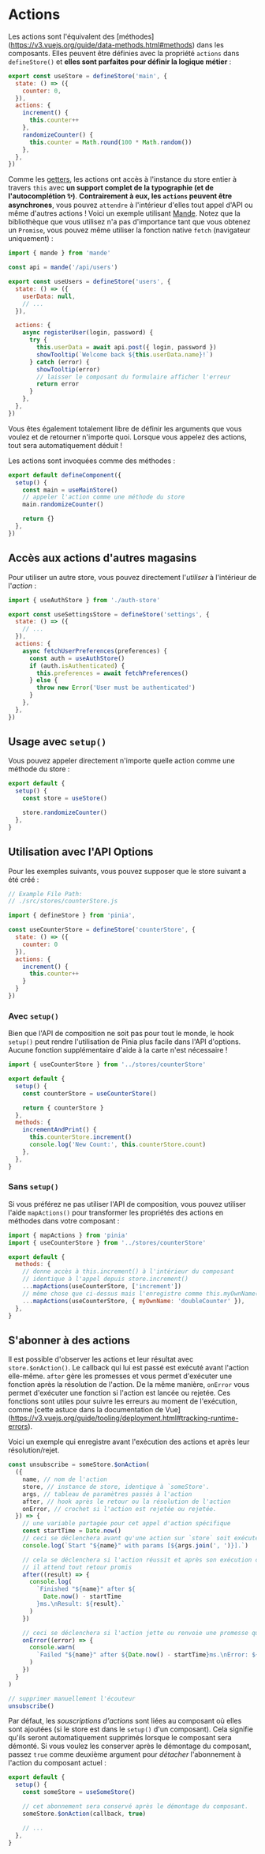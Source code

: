 # Actions

<VueSchoolLink
  href="https://vueschool.io/lessons/synchronous-and-asynchronous-actions-in-pinia"
  title="Learn all about actions in Pinia"
/>

Les actions sont l'équivalent des [méthodes] (https://v3.vuejs.org/guide/data-methods.html#methods) dans les composants. Elles peuvent être définies avec la propriété `actions` dans `defineStore()` et **elles sont parfaites pour définir la logique métier** :

```js
export const useStore = defineStore('main', {
  state: () => ({
    counter: 0,
  }),
  actions: {
    increment() {
      this.counter++
    },
    randomizeCounter() {
      this.counter = Math.round(100 * Math.random())
    },
  },
})
```

Comme les [getters](./getters.md), les actions ont accès à l'instance du store entier à travers `this` avec **un support complet de la typographie (et de l'autocomplétion ✨)**. **Contrairement à eux, les `actions` peuvent être asynchrones**, vous pouvez `attendre` à l'intérieur d'elles tout appel d'API ou même d'autres actions ! Voici un exemple utilisant [Mande](https://github.com/posva/mande). Notez que la bibliothèque que vous utilisez n'a pas d'importance tant que vous obtenez un `Promise`, vous pouvez même utiliser la fonction native `fetch` (navigateur uniquement) :

```js
import { mande } from 'mande'

const api = mande('/api/users')

export const useUsers = defineStore('users', {
  state: () => ({
    userData: null,
    // ...
  }),

  actions: {
    async registerUser(login, password) {
      try {
        this.userData = await api.post({ login, password })
        showTooltip(`Welcome back ${this.userData.name}!`)
      } catch (error) {
        showTooltip(error)
        // laisser le composant du formulaire afficher l'erreur
        return error
      }
    },
  },
})
```

Vous êtes également totalement libre de définir les arguments que vous voulez et de retourner n'importe quoi. Lorsque vous appelez des actions, tout sera automatiquement déduit !

Les actions sont invoquées comme des méthodes :

```js
export default defineComponent({
  setup() {
    const main = useMainStore()
    // appeler l'action comme une méthode du store
    main.randomizeCounter()

    return {}
  },
})
```

## Accès aux actions d'autres magasins

Pour utiliser un autre store, vous pouvez directement l'_utiliser_ à l'intérieur de l'_action_ :

```js
import { useAuthStore } from './auth-store'

export const useSettingsStore = defineStore('settings', {
  state: () => ({
    // ...
  }),
  actions: {
    async fetchUserPreferences(preferences) {
      const auth = useAuthStore()
      if (auth.isAuthenticated) {
        this.preferences = await fetchPreferences()
      } else {
        throw new Error('User must be authenticated')
      }
    },
  },
})
```

## Usage avec `setup()`

Vous pouvez appeler directement n'importe quelle action comme une méthode du store :

```js
export default {
  setup() {
    const store = useStore()

    store.randomizeCounter()
  },
}
```

## Utilisation avec l'API Options

<VueSchoolLink
  href="https://vueschool.io/lessons/access-pinia-actions-in-the-options-api"
  title="Access Pinia Getters via the Options API"
/>

Pour les exemples suivants, vous pouvez supposer que le store suivant a été créé :

```js
// Example File Path:
// ./src/stores/counterStore.js

import { defineStore } from 'pinia',

const useCounterStore = defineStore('counterStore', {
  state: () => ({
    counter: 0
  }),
  actions: {
    increment() {
      this.counter++
    }
  }
})
```

### Avec `setup()`

Bien que l'API de composition ne soit pas pour tout le monde, le hook `setup()` peut rendre l'utilisation de Pinia plus facile dans l'API d'options. Aucune fonction supplémentaire d'aide à la carte n'est nécessaire !

```js
import { useCounterStore } from '../stores/counterStore'

export default {
  setup() {
    const counterStore = useCounterStore()

    return { counterStore }
  },
  methods: {
    incrementAndPrint() {
      this.counterStore.increment()
      console.log('New Count:', this.counterStore.count)
    },
  },
}
```

### Sans `setup()`

Si vous préférez ne pas utiliser l'API de composition, vous pouvez utiliser l'aide `mapActions()` pour transformer les propriétés des actions en méthodes dans votre composant :

```js
import { mapActions } from 'pinia'
import { useCounterStore } from '../stores/counterStore'

export default {
  methods: {
    // donne accès à this.increment() à l'intérieur du composant
    // identique à l'appel depuis store.increment()
    ...mapActions(useCounterStore, ['increment'])
    // même chose que ci-dessus mais l'enregistre comme this.myOwnName()
    ...mapActions(useCounterStore, { myOwnName: 'doubleCounter' }),
  },
}
```

## S'abonner à des actions

Il est possible d'observer les actions et leur résultat avec `store.$onAction()`. Le callback qui lui est passé est exécuté avant l'action elle-même. `after` gère les promesses et vous permet d'exécuter une fonction après la résolution de l'action. De la même manière, `onError` vous permet d'exécuter une fonction si l'action est lancée ou rejetée. Ces fonctions sont utiles pour suivre les erreurs au moment de l'exécution, comme [cette astuce dans la documentation de Vue] (https://v3.vuejs.org/guide/tooling/deployment.html#tracking-runtime-errors).

Voici un exemple qui enregistre avant l'exécution des actions et après leur résolution/rejet.

```js
const unsubscribe = someStore.$onAction(
  ({
    name, // nom de l'action
    store, // instance de store, identique à `someStore'.
    args, // tableau de paramètres passés à l'action
    after, // hook après le retour ou la résolution de l'action
    onError, // crochet si l'action est rejetée ou rejetée.
  }) => {
    // une variable partagée pour cet appel d'action spécifique
    const startTime = Date.now()
    // ceci se déclenchera avant qu'une action sur `store` soit exécutée.
    console.log(`Start "${name}" with params [${args.join(', ')}].`)

    // cela se déclenchera si l'action réussit et après son exécution complète.
    // il attend tout retour promis
    after((result) => {
      console.log(
        `Finished "${name}" after ${
          Date.now() - startTime
        }ms.\nResult: ${result}.`
      )
    })

    // ceci se déclenchera si l'action jette ou renvoie une promesse qui rejette.
    onError((error) => {
      console.warn(
        `Failed "${name}" after ${Date.now() - startTime}ms.\nError: ${error}.`
      )
    })
  }
)

// supprimer manuellement l'écouteur
unsubscribe()
```

Par défaut, les _souscriptions d'actions_ sont liées au composant où elles sont ajoutées (si le store est dans le `setup()` d'un composant). Cela signifie qu'ils seront automatiquement supprimés lorsque le composant sera démonté. Si vous voulez les conserver après le démontage du composant, passez `true` comme deuxième argument pour _détacher_ l'abonnement à l'action du composant actuel :

```js
export default {
  setup() {
    const someStore = useSomeStore()

    // cet abonnement sera conservé après le démontage du composant.
    someStore.$onAction(callback, true)

    // ...
  },
}
```
